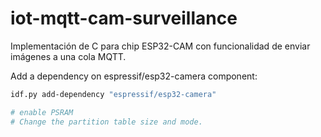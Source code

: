 # iot-mqtt-cam-surveillance
Implementación de C para chip ESP32-CAM con funcionalidad de enviar imágenes a una cola MQTT.


Add a dependency on espressif/esp32-camera component:
```bash
idf.py add-dependency "espressif/esp32-camera"

# enable PSRAM
# Change the partition table size and mode.
```
